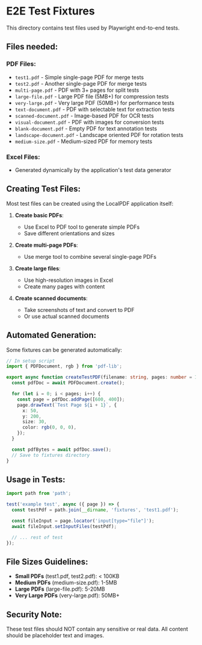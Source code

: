 # E2E Test Fixtures

This directory contains test files used by Playwright end-to-end tests.

## Files needed:

### PDF Files:
- `test1.pdf` - Simple single-page PDF for merge tests
- `test2.pdf` - Another single-page PDF for merge tests
- `multi-page.pdf` - PDF with 3+ pages for split tests
- `large-file.pdf` - Large PDF file (5MB+) for compression tests
- `very-large.pdf` - Very large PDF (50MB+) for performance tests
- `text-document.pdf` - PDF with selectable text for extraction tests
- `scanned-document.pdf` - Image-based PDF for OCR tests
- `visual-document.pdf` - PDF with images for conversion tests
- `blank-document.pdf` - Empty PDF for text annotation tests
- `landscape-document.pdf` - Landscape oriented PDF for rotation tests
- `medium-size.pdf` - Medium-sized PDF for memory tests

### Excel Files:
- Generated dynamically by the application's test data generator

## Creating Test Files:

Most test files can be created using the LocalPDF application itself:

1. **Create basic PDFs**:
   - Use Excel to PDF tool to generate simple PDFs
   - Save different orientations and sizes

2. **Create multi-page PDFs**:
   - Use merge tool to combine several single-page PDFs

3. **Create large files**:
   - Use high-resolution images in Excel
   - Create many pages with content

4. **Create scanned documents**:
   - Take screenshots of text and convert to PDF
   - Or use actual scanned documents

## Automated Generation:

Some fixtures can be generated automatically:

```typescript
// In setup script
import { PDFDocument, rgb } from 'pdf-lib';

export async function createTestPDF(filename: string, pages: number = 1) {
  const pdfDoc = await PDFDocument.create();

  for (let i = 0; i < pages; i++) {
    const page = pdfDoc.addPage([600, 400]);
    page.drawText(`Test Page ${i + 1}`, {
      x: 50,
      y: 200,
      size: 30,
      color: rgb(0, 0, 0),
    });
  }

  const pdfBytes = await pdfDoc.save();
  // Save to fixtures directory
}
```

## Usage in Tests:

```typescript
import path from 'path';

test('example test', async ({ page }) => {
  const testPdf = path.join(__dirname, 'fixtures', 'test1.pdf');

  const fileInput = page.locator('input[type="file"]');
  await fileInput.setInputFiles(testPdf);

  // ... rest of test
});
```

## File Sizes Guidelines:

- **Small PDFs** (test1.pdf, test2.pdf): < 100KB
- **Medium PDFs** (medium-size.pdf): 1-5MB
- **Large PDFs** (large-file.pdf): 5-20MB
- **Very Large PDFs** (very-large.pdf): 50MB+

## Security Note:

These test files should NOT contain any sensitive or real data. All content should be placeholder text and images.
